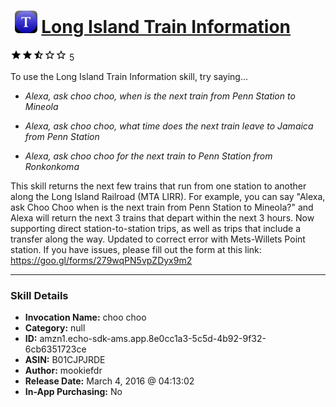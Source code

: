# &nbsp;<img src="skill_icon" alt="Long Island Train Information icon" width="36"> [Long Island Train Information](http://alexa.amazon.com/#skills/amzn1.echo-sdk-ams.app.8e0cc1a3-5c5d-4b92-9f32-6cb6351723ce)
![2.5 stars](../../images/ic_star_black_18dp_1x.png)![2.5 stars](../../images/ic_star_black_18dp_1x.png)![2.5 stars](../../images/ic_star_half_black_18dp_1x.png)![2.5 stars](../../images/ic_star_border_black_18dp_1x.png)![2.5 stars](../../images/ic_star_border_black_18dp_1x.png) 5

To use the Long Island Train Information skill, try saying...

* *Alexa, ask choo choo, when is the next train from Penn Station to Mineola*

* *Alexa, ask choo choo, what time does the next train leave to Jamaica from Penn Station*

* *Alexa, ask choo choo for the next train to Penn Station from Ronkonkoma*

This skill returns the next few trains that run from one station to another along the Long Island Railroad (MTA LIRR).  For example, you can say "Alexa, ask Choo Choo when is the next train from Penn Station to Mineola?" and Alexa will return the next 3 trains that depart within the next 3 hours.  Now supporting direct station-to-station trips, as well as trips that include a transfer along the way. Updated to correct error with Mets-Willets Point station.  If you have issues, please fill out the form at this link: https://goo.gl/forms/279wqPN5vpZDyx9m2

***

### Skill Details

* **Invocation Name:** choo choo
* **Category:** null
* **ID:** amzn1.echo-sdk-ams.app.8e0cc1a3-5c5d-4b92-9f32-6cb6351723ce
* **ASIN:** B01CJPJRDE
* **Author:** mookiefdr
* **Release Date:** March 4, 2016 @ 04:13:02
* **In-App Purchasing:** No
